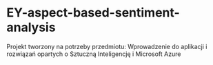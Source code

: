 # EY-aspect-based-sentiment-analysis
Projekt tworzony na potrzeby przedmiotu: Wprowadzenie do aplikacji i rozwiązań opartych o Sztuczną Inteligencję i Microsoft Azure
